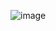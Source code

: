 ![image](https://github.com/raphaelcarlosr/images/assets/483708/0a436569-3af1-440c-ae44-a91113faed7a)

